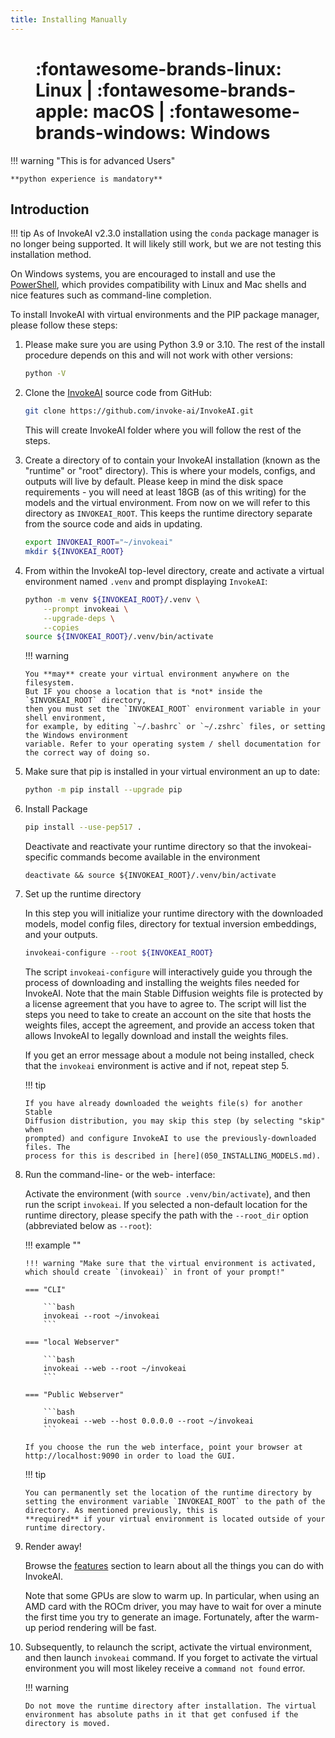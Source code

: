 ```yaml
---
title: Installing Manually
---
```


<figure markdown>

# :fontawesome-brands-linux: Linux | :fontawesome-brands-apple: macOS | :fontawesome-brands-windows: Windows

</figure>

!!! warning "This is for advanced Users"

    **python experience is mandatory**

## Introduction

!!! tip As of InvokeAI v2.3.0 installation using the `conda` package manager
is no longer being supported. It will likely still work, but we are not testing
this installation method.

On Windows systems, you are encouraged to install and use the
[PowerShell](https://learn.microsoft.com/en-us/powershell/scripting/install/installing-powershell-on-windows?view=powershell-7.3),
which provides compatibility with Linux and Mac shells and nice features such as
command-line completion.

To install InvokeAI with virtual environments and the PIP package manager,
please follow these steps:

1.  Please make sure you are using Python 3.9 or 3.10. The rest of the install
    procedure depends on this and will not work with other versions:

    ```bash
    python -V
    ```

2.  Clone the [InvokeAI](https://github.com/invoke-ai/InvokeAI) source code from
    GitHub:

    ```bash
    git clone https://github.com/invoke-ai/InvokeAI.git
    ```

    This will create InvokeAI folder where you will follow the rest of the
    steps.

3.  Create a directory of to contain your InvokeAI installation (known as the "runtime"
    or "root" directory). This is where your models, configs, and outputs will live
    by default. Please keep in mind the disk space requirements - you will need at
    least 18GB (as of this writing) for the models and the virtual environment.
    From now on we will refer to this directory as `INVOKEAI_ROOT`. This keeps the
    runtime directory separate from the source code and aids in updating.

    ```bash
    export INVOKEAI_ROOT="~/invokeai"
    mkdir ${INVOKEAI_ROOT}
    ```

4.  From within the InvokeAI top-level directory, create and activate a virtual
    environment named `.venv` and prompt displaying `InvokeAI`:

    ```bash
    python -m venv ${INVOKEAI_ROOT}/.venv \
        --prompt invokeai \
        --upgrade-deps \
        --copies
    source ${INVOKEAI_ROOT}/.venv/bin/activate
    ```

    !!! warning

        You **may** create your virtual environment anywhere on the filesystem.
        But IF you choose a location that is *not* inside the `$INVOKEAI_ROOT` directory,
        then you must set the `INVOKEAI_ROOT` environment variable in your shell environment,
        for example, by editing `~/.bashrc` or `~/.zshrc` files, or setting the Windows environment
        variable. Refer to your operating system / shell documentation for the correct way of doing so.

5.  Make sure that pip is installed in your virtual environment an up to date:

    ```bash
    python -m pip install --upgrade pip
    ```

6.  Install Package

    ```bash
    pip install --use-pep517 .
    ```

    Deactivate and reactivate your runtime directory so that the invokeai-specific commands
    become available in the environment

    ```
    deactivate && source ${INVOKEAI_ROOT}/.venv/bin/activate
    ```

7.  Set up the runtime directory

    In this step you will initialize your runtime directory with the downloaded
    models, model config files, directory for textual inversion embeddings, and
    your outputs.

    ```bash
    invokeai-configure --root ${INVOKEAI_ROOT}
    ```

    The script `invokeai-configure` will interactively guide you through the
    process of downloading and installing the weights files needed for InvokeAI.
    Note that the main Stable Diffusion weights file is protected by a license
    agreement that you have to agree to. The script will list the steps you need
    to take to create an account on the site that hosts the weights files,
    accept the agreement, and provide an access token that allows InvokeAI to
    legally download and install the weights files.

    If you get an error message about a module not being installed, check that
    the `invokeai` environment is active and if not, repeat step 5.

    !!! tip

        If you have already downloaded the weights file(s) for another Stable
        Diffusion distribution, you may skip this step (by selecting "skip" when
        prompted) and configure InvokeAI to use the previously-downloaded files. The
        process for this is described in [here](050_INSTALLING_MODELS.md).

7.  Run the command-line- or the web- interface:

    Activate the environment (with `source .venv/bin/activate`), and then run
    the script `invokeai`. If you selected a non-default location for the
    runtime directory, please specify the path with the `--root_dir` option
    (abbreviated below as `--root`):

    !!! example ""

        !!! warning "Make sure that the virtual environment is activated, which should create `(invokeai)` in front of your prompt!"

        === "CLI"

            ```bash
            invokeai --root ~/invokeai
            ```

        === "local Webserver"

            ```bash
            invokeai --web --root ~/invokeai
            ```

        === "Public Webserver"

            ```bash
            invokeai --web --host 0.0.0.0 --root ~/invokeai
            ```

        If you choose the run the web interface, point your browser at
        http://localhost:9090 in order to load the GUI.

    !!! tip

        You can permanently set the location of the runtime directory by setting the environment variable `INVOKEAI_ROOT` to the path of the directory. As mentioned previously, this is
        **required** if your virtual environment is located outside of your runtime directory.

8.  Render away!

    Browse the [features](../features/CLI.md) section to learn about all the
    things you can do with InvokeAI.

    Note that some GPUs are slow to warm up. In particular, when using an AMD
    card with the ROCm driver, you may have to wait for over a minute the first
    time you try to generate an image. Fortunately, after the warm-up period
    rendering will be fast.

9.  Subsequently, to relaunch the script, activate the virtual environment, and
    then launch `invokeai` command. If you forget to activate the virtual
    environment you will most likeley receive a `command not found` error.

    !!! warning

        Do not move the runtime directory after installation. The virtual environment has absolute paths in it that get confused if the directory is moved.
